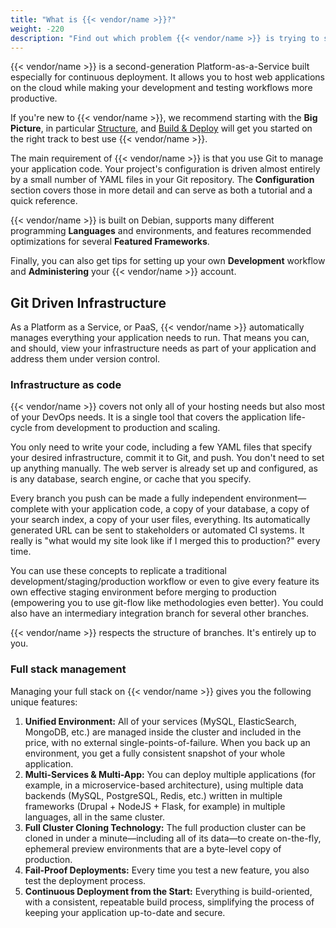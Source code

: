 ```yaml
---
title: "What is {{< vendor/name >}}?"
weight: -220
description: "Find out which problem {{< vendor/name >}} is trying to solve."
---
```


{{< vendor/name >}} is a second-generation Platform-as-a-Service built especially for continuous deployment.
It allows you to host web applications on the cloud while making your development and testing workflows more productive.

If you're new to {{< vendor/name >}}, we recommend starting with the **Big Picture**, in particular [Structure](/learn/overview/structure.md), and [Build & Deploy](/learn/overview/build-deploy.md) will get you started on the right track to best use {{< vendor/name >}}.

The main requirement of {{< vendor/name >}} is that you use Git to manage your application code.
Your project's configuration is driven almost entirely by a small number of YAML files in your Git repository.
The **Configuration** section covers those in more detail and can serve as both a tutorial and a quick reference.

{{< vendor/name >}} is built on Debian, supports many different programming **Languages** and environments,
and features recommended optimizations for several **Featured Frameworks**.

Finally, you can also get tips for setting up your own **Development** workflow and **Administering** your {{< vendor/name >}} account.

## Git Driven Infrastructure

As a Platform as a Service, or PaaS, {{< vendor/name >}} automatically manages everything your application needs to run.
That means you can, and should, view your infrastructure needs as part of your application and address them under version control.

### Infrastructure as code

{{< vendor/name >}} covers not only all of your hosting needs but also most of your DevOps needs. It is a single tool that covers the application life-cycle from development to production and scaling.

You only need to write your code, including a few YAML files that specify your desired infrastructure, commit it to Git, and push.
You don't need to set up anything manually. The web server is already set up and configured, as is any database, search engine, or cache that you specify.

Every branch you push can be made a fully independent environment&mdash;complete with your application code, a copy of your database, a copy of your search index, a copy of your user files, everything.
Its automatically generated URL can be sent to stakeholders or automated CI systems.
It really is "what would my site look like if I merged this to production?" every time.

You can use these concepts to replicate a traditional development/staging/production workflow or even to give every feature its own effective staging environment before merging to production (empowering you to use git-flow like methodologies even better). You could also have an intermediary integration branch for several other branches.

{{< vendor/name >}} respects the structure of branches. It's entirely up to you.

### Full stack management

Managing your full stack on {{< vendor/name >}} gives you the following unique features:

1. **Unified Environment:** All of your services (MySQL, ElasticSearch, MongoDB, etc.) are managed inside the cluster and included in the price, with no external single-points-of-failure. When you back up an environment, you get a fully consistent snapshot of your whole application.
2. **Multi-Services & Multi-App:** You can deploy multiple applications (for example, in a microservice-based architecture), using multiple data backends (MySQL, PostgreSQL, Redis, etc.) written in multiple frameworks (Drupal + NodeJS + Flask, for example) in multiple languages, all in the same cluster.
3. **Full Cluster Cloning Technology:** The full production cluster can be cloned in under a minute&mdash;including all of its data&mdash;to create on-the-fly, ephemeral preview environments that are a byte-level copy of production.
4. **Fail-Proof Deployments:** Every time you test a new feature, you also test the deployment process.
5. **Continuous Deployment from the Start:** Everything is build-oriented, with a consistent, repeatable build process, simplifying the process of keeping your application up-to-date and secure.
